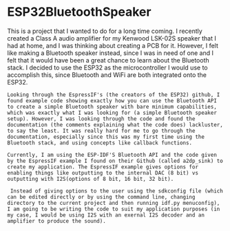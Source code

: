 # ESP32BluetoothSpeaker  
This is a project that I wanted to do for a long time coming. I recently created a Class A audio amplifier for my Kenwood LSK-02S speaker that I had at home, and I was thinking about creating a PCB for it. However, I felt like making a Bluetooth speaker instead, since I was in need of one and I felt that it would have been a great chance to learn about the Bluetooth stack. I decided to use the ESP32 as the microcontroller I would use to accomplish this, since Bluetooth and WiFi are both integrated onto the ESP32.    

    Looking through the EspressIF's (the creators of the ESP32) github, I found example code showing exactly how you can use the Bluetooth API to create a simple Bluetooth speaker with bare minimum capabilities, which was exactly what I was looking for (a simple Bluetooth speaker setup). However, I was looking through the code and found the documentation (the comments explaining what the code does) lackluster, to say the least. It was really hard for me to go through the documentation, especially since this was my first time using the Bluetooth stack, and using concepts like callback functions.  
    
    Currently, I am using the ESP-IDF'S Bluetooth API and the code given by the EspressIF example I found on their Github (called a2dp_sink) to create my application. The EspressIF example gives options for enabling things like outputting to the internal DAC (8 bit) vs outputting with I2S(options of 8 bit, 16 bit, 32 bit).  
     
     Instead of giving options to the user using the sdkconfig file (which can be edited directly or by using the command line, changing directory to the current project and then running idf.py menuconfig), I am going to be writing the code to suit my application purposes (in my case, I would be using I2S with an exernal I2S decoder and an amplifier to produce the sound). 
